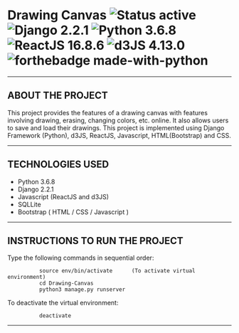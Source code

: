 # Drawing Canvas ![Status active](https://img.shields.io/badge/Status-active%20development-2eb3c1.svg) ![Django 2.2.1](https://img.shields.io/badge/Django-2.2.1-green.svg) ![Python 3.6.8](https://img.shields.io/badge/Python-3.6.8-blue.svg) ![ReactJS 16.8.6](https://img.shields.io/badge/ReactJS-16.8.6-blue.svg) ![d3JS 4.13.0](https://img.shields.io/badge/d3JS-4.13.0-blue.svg) ![forthebadge made-with-python](http://ForTheBadge.com/images/badges/made-with-python.svg)
----------------------------
ABOUT THE PROJECT
----------------------------

This project provides the features of a drawing canvas
with features involving drawing, erasing, changing colors,
etc. online. It also allows users to save and load their
drawings. This project is implemented using Django Framework
(Python), d3JS, ReactJS, Javascript, HTML(Bootstrap) and CSS.

----------------------------
TECHNOLOGIES USED
----------------------------

- Python 3.6.8
- Django 2.2.1
- Javascript (ReactJS and d3JS)
- SQLLite
- Bootstrap ( HTML / CSS / Javascript )

----------------------------
INSTRUCTIONS TO RUN THE PROJECT
----------------------------

Type the following commands in sequential order:

              source env/bin/activate      (To activate virtual environment)
              cd Drawing-Canvas
              python3 manage.py runserver  

To deactivate the virtual environment:

              deactivate               

----------------------------
